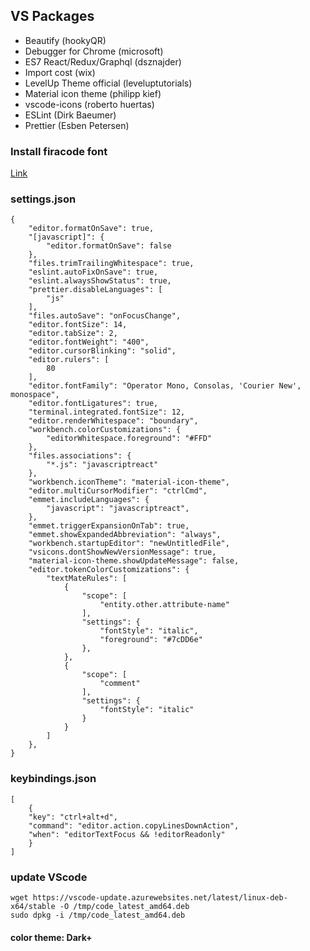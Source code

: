 ## VS Packages

- Beautify (hookyQR)
- Debugger for Chrome (microsoft)
- ES7 React/Redux/Graphql (dsznajder)
- Import cost (wix)
- LevelUp Theme official (leveluptutorials)
- Material icon theme (philipp kief)
- vscode-icons (roberto huertas)
- ESLint (Dirk Baeumer)
- Prettier (Esben Petersen)

### Install firacode font


[Link](https://github.com/tonsky/FiraCode/wiki/Linux-instructions)


### settings.json
```
{
    "editor.formatOnSave": true,
    "[javascript]": {
        "editor.formatOnSave": false
    },
    "files.trimTrailingWhitespace": true,
    "eslint.autoFixOnSave": true,
    "eslint.alwaysShowStatus": true,
    "prettier.disableLanguages": [
        "js"
    ],
    "files.autoSave": "onFocusChange",
    "editor.fontSize": 14,
    "editor.tabSize": 2,
    "editor.fontWeight": "400",
    "editor.cursorBlinking": "solid",
    "editor.rulers": [
        80
    ],
    "editor.fontFamily": "Operator Mono, Consolas, 'Courier New', monospace",
    "editor.fontLigatures": true,
    "terminal.integrated.fontSize": 12,
    "editor.renderWhitespace": "boundary",
    "workbench.colorCustomizations": {
        "editorWhitespace.foreground": "#FFD"
    },
    "files.associations": {
        "*.js": "javascriptreact"
    },
    "workbench.iconTheme": "material-icon-theme",
    "editor.multiCursorModifier": "ctrlCmd",
    "emmet.includeLanguages": {
        "javascript": "javascriptreact",
    },
    "emmet.triggerExpansionOnTab": true,
    "emmet.showExpandedAbbreviation": "always",
    "workbench.startupEditor": "newUntitledFile",
    "vsicons.dontShowNewVersionMessage": true,
    "material-icon-theme.showUpdateMessage": false,
    "editor.tokenColorCustomizations": {
        "textMateRules": [
            {
                "scope": [
                    "entity.other.attribute-name"
                ],
                "settings": {
                    "fontStyle": "italic",
                    "foreground": "#7cDD6e"
                },
            },
            {
                "scope": [
                    "comment"
                ],
                "settings": {
                    "fontStyle": "italic"
                }
            }
        ]
    },
}
```

### keybindings.json
```
[
    {
    "key": "ctrl+alt+d",
    "command": "editor.action.copyLinesDownAction",
    "when": "editorTextFocus && !editorReadonly"
    }
]
```

### update VScode

```
wget https://vscode-update.azurewebsites.net/latest/linux-deb-x64/stable -O /tmp/code_latest_amd64.deb
sudo dpkg -i /tmp/code_latest_amd64.deb
```

#### color theme: Dark+
